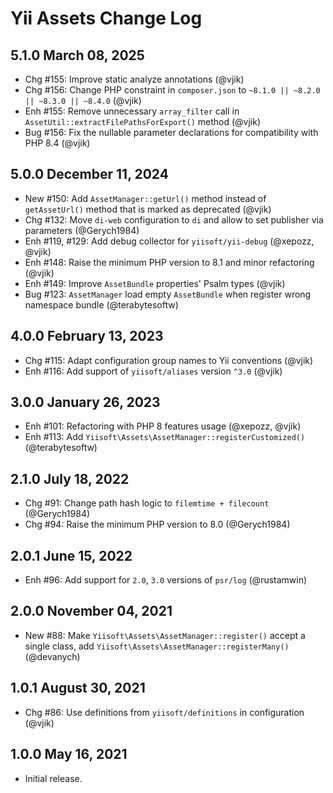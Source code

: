 # Yii Assets Change Log

## 5.1.0 March 08, 2025

- Chg #155: Improve static analyze annotations (@vjik)
- Chg #156: Change PHP constraint in `composer.json` to `~8.1.0 || ~8.2.0 || ~8.3.0 || ~8.4.0` (@vjik)
- Enh #155: Remove unnecessary `array_filter` call in `AssetUtil::extractFilePathsForExport()` method (@vjik)
- Bug #156: Fix the nullable parameter declarations for compatibility with PHP 8.4 (@vjik)

## 5.0.0 December 11, 2024

- New #150: Add `AssetManager::getUrl()` method instead of `getAssetUrl()` method that is marked as deprecated (@vjik)
- Chg #132: Move `di-web` configuration to `di` and allow to set publisher via parameters (@Gerych1984)
- Enh #119, #129: Add debug collector for `yiisoft/yii-debug` (@xepozz, @vjik)
- Enh #148: Raise the minimum PHP version to 8.1 and minor refactoring (@vjik)
- Enh #149: Improve `AssetBundle` properties' Psalm types (@vjik)
- Bug #123: `AssetManager` load empty `AssetBundle` when register wrong namespace bundle (@terabytesoftw)

## 4.0.0 February 13, 2023

- Chg #115: Adapt configuration group names to Yii conventions (@vjik)
- Enh #116: Add support of `yiisoft/aliases` version `^3.0` (@vjik)

## 3.0.0 January 26, 2023

- Enh #101: Refactoring with PHP 8 features usage (@xepozz, @vjik)
- Enh #113: Add `Yiisoft\Assets\AssetManager::registerCustomized()` (@terabytesoftw)

## 2.1.0 July 18, 2022

- Chg #91: Change path hash logic to `filemtime + filecount` (@Gerych1984)
- Chg #94: Raise the minimum PHP version to 8.0 (@Gerych1984)

## 2.0.1 June 15, 2022

- Enh #96: Add support for `2.0`, `3.0` versions of `psr/log` (@rustamwin)

## 2.0.0 November 04, 2021

- New #88: Make `Yiisoft\Assets\AssetManager::register()` accept a single class, add
  `Yiisoft\Assets\AssetManager::registerMany()` (@devanych)

## 1.0.1 August 30, 2021

- Chg #86: Use definitions from `yiisoft/definitions` in configuration (@vjik)

## 1.0.0 May 16, 2021

- Initial release.

